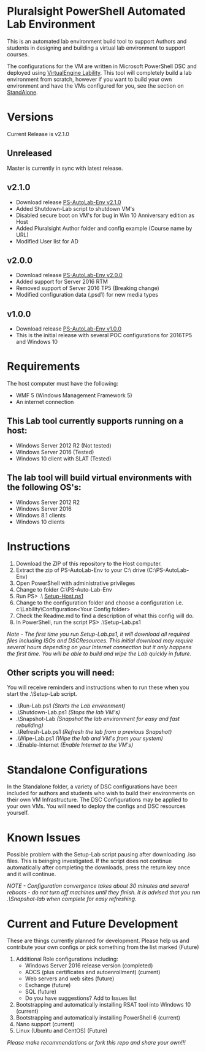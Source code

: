 
# Pluralsight PowerShell Automated Lab Environment
This is an automated lab environment build tool to support Authors and students in designing and building a virtual lab environment to support courses.  

The configurations for the VM are written in Microsoft PowerShell DSC and deployed using [VirtualEngine Lability](https://github.com/VirtualEngine/Lability). This tool will completely build a lab environment from scratch, however if you want to build your own environment and have the VMs configured for you, see the section on [StandAlone](./Standalone/README.md).

# Versions
Current Release is v2.1.0

## Unreleased
Master is currently in sync with latest release.

## v2.1.0
* Download release [PS-AutoLab-Env v2.1.0](https://github.com/theJasonHelmick/PS-AutoLab-Env/releases/tag/v2.1.0)
* Added Shutdown-Lab script to shutdown VM's
* Disabled secure boot on VM's for bug in Win 10 Anniversary edition as Host
* Added Pluralsight Author folder and config example (Course name by URL)
* Modified User list for AD

## v2.0.0
* Download release [PS-AutoLab-Env v2.0.0](https://github.com/theJasonHelmick/PS-AutoLab-Env/releases/tag/v2.0.0)
* Added support for Server 2016 RTM 
* Removed support of Server 2016 TP5 (Breaking change)
* Modified configuration data (.psd1) for new media types

## v1.0.0
* Download release [PS-AutoLab-Env v1.0.0](https://github.com/theJasonHelmick/PS-AutoLab-Env/releases/tag/v1.0.0)
* This is the initial release with several POC configurations for 2016TP5 and Windows 10

# Requirements
The host computer must have the following:
* WMF 5 (Windows Management Framework 5)
* An internet connection

## This Lab tool currently supports running on a host:
* Windows Server 2012 R2 (Not tested)
* Windows Server 2016 (Tested)
* Windows 10 client with SLAT (Tested)

## The lab tool will build virtual environments with the following OS's:
* Windows Server 2012 R2
* Windows Server 2016
* Windows 8.1 clients
* Windows 10 clients

# Instructions 
1. Download the ZIP of this repository to the Host computer.
2. Extract the zip of PS-AutoLab-Env to your C:\ drive (C:\PS-AutoLab-Env)
3. Open PowerShell with administrative privileges
4. Change to folder C:\PS-Auto-Lab-Env
5. Run PS> .\ [Setup-Host.ps1](./Setup-Host.ps1)
6. Change to the configuration folder and choose a configuration i.e. c:\Lability\Configuration\<Your Config folder>
7. Check the Readme.md to find a description of what this config will do.
8. In PowerShell, run the script PS> .\Setup-Lab.ps1

_Note - The first time you run Setup-Lab.ps1, it will download all required files including ISOs and DSCResources.
This initial download may require several hours depending on your Internet connection but it only happens the first time.
You will be able to build and wipe the Lab quickly in future._

## Other scripts you will need:
You will receive reminders and instructions when to run these when you start the .\Setup-Lab script.

* .\Run-Lab.ps1 _(Starts the Lab environment)_
* .\Shutdown-Lab.ps1 _(Stops the lab VM's)_
* .\Snapshot-Lab _(Snapshot the lab environment for easy and fast rebuilding)_
* .\Refresh-Lab.ps1 _(Refresh the lab from a previous Snapshot)_
* .\Wipe-Lab.ps1 _(Wipe the lab and VM's from your system)_
* .\Enable-Internet _(Enable Internet to the VM's)_ 

# Standalone Configurations
In the Standalone folder, a variety of DSC configurations have been included for authors and students who wish to build their environments on their own VM Infrastructure. The DSC Configurations may be applied to your own VMs. You will need to deploy the configs and DSC resources yourself.

# Known Issues
Possible problem with the Setup-Lab script pausing after downloading .iso files. This is beinging investigated. 
If the script does not continue automatically after completing the downloads, press the return key once and it
will continue.

_NOTE - Configuration convergence takes about 30 minutes and several reboots - do not turn off machines until they finish. It is advised that you run .\Snapshot-lab when complete for easy refreshing._

# Current and Future Development
These are things currently planned for development. Please help us and contribute your own configs or pick something from the list marked (Future)

1. Additional Role configurations including:
   * Windows Server 2016 release version (completed)
   * ADCS (plus certificates and autoenrollment) (current)
   * Web servers and web sites (future)
   * Exchange (future)
   * SQL (future)
   * Do you have suggestions? Add to Issues list
2. Bootstrapping and automatically installing RSAT tool into Windows 10 (current)
3. Bootstrapping and automatically installing PowerShell 6 (current)
4. Nano support (current)
5. Linux (Ubuntu and CentOS) (Future)

_Please make recommendations or fork this repo and share your own!!!_
